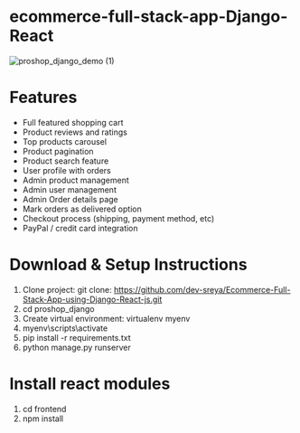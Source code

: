# ecommerce-full-stack-app-Django-React

![proshop_django_demo (1)](https://github.com/user-attachments/assets/e47ca9a8-2a62-44ca-9b90-77d1ceeb9011)
 
# Features  

- Full featured shopping cart
- Product reviews and ratings
- Top products carousel
- Product pagination
- Product search feature
- User profile with orders
- Admin product management
- Admin user management
- Admin Order details page
- Mark orders as delivered option
- Checkout process (shipping, payment method, etc)
- PayPal / credit card integration

# Download & Setup Instructions

1. Clone project: git clone: https://github.com/dev-sreya/Ecommerce-Full-Stack-App-using-Django-React-js.git
2. cd proshop_django
3. Create virtual environment: virtualenv myenv
4. myenv\scripts\activate
5. pip install -r requirements.txt
6. python manage.py runserver

# Install react modules
1. cd frontend
2. npm install

